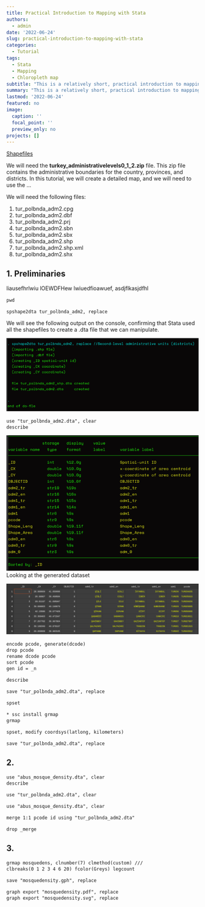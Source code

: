 ```yaml
---
title: Practical Introduction to Mapping with Stata
authors: 
  - admin
date: '2022-06-24'
slug: practical-introduction-to-mapping-with-stata
categories:
  - Tutorial
tags:
  - Stata
  - Mapping
  - Chloropleth map
subtitle: "This is a relatively short, practical introduction to mapping with Stata designed to get the newcomer started in no time and provide a quick refresher as needed." 
summary: "This is a relatively short, practical introduction to mapping with Stata designed to get the newcomer started in no time and provide a quick refresher as needed." 
lastmod: '2022-06-24'
featured: no
image:
  caption: ''
  focal_point: ''
  preview_only: no
projects: []
---
```


[Shapefiles](https://data.humdata.org/dataset/turkey-administrative-boundaries-levels-0-1-2) 

We will need the **turkey_administrativelevels0_1_2.zip** file. This zip file contains the administrative boundaries for the country, provinces, and districts. In this tutorial, we will create a detailed map, and we will need to use the ...

We will need the following files:

1. tur_polbnda_adm2.cpg
2. tur_polbnda_adm2.dbf
3. tur_polbnda_adm2.prj
4. tur_polbnda_adm2.sbn
5. tur_polbnda_adm2.sbx
6. tur_polbnda_adm2.shp
7. tur_polbnda_adm2.shp.xml
8. tur_polbnda_adm2.shx






## 1. Preliminaries

liausefhrlwiu lOEWDFHew lwiuedfioawuef, asdjflkasjdfhl 

```
pwd
```

```
spshape2dta tur_polbnda_adm2, replace
```
We will see the following output on the console, confirming that Stata used all the shapefiles to create a .dta file that we can manipulate.

![my-first-image](image1.png)


```
use "tur_polbnda_adm2.dta", clear
describe
```
![my-second-image](image2.png)
Looking at the generated dataset

![my-third-image](image3.png)




```
encode pcode, generate(dcode)
drop pcode
rename dcode pcode
sort pcode
gen id = _n 
```

```
describe
```

```
save "tur_polbnda_adm2.dta", replace
```

```
spset
```

```
* ssc install grmap
grmap
```

```
spset, modify coordsys(latlong, kilometers)
```

```
save "tur_polbnda_adm2.dta", replace
```

## 2.

```
use "abus_mosque_density.dta", clear
describe
```

```
use "tur_polbnda_adm2.dta", clear
```

```
use "abus_mosque_density.dta", clear    
```

```
merge 1:1 pcode id using "tur_polbnda_adm2.dta"
```

```
drop _merge
```

## 3. 

```
grmap mosquedens, clnumber(7) clmethod(custom) ///
clbreaks(0 1 2 3 4 6 20) fcolor(Greys) legcount
```

```
save "mosquedensity.gph", replace
```

```
graph export "mosquedensity.pdf", replace
graph export "mosquedensity.svg", replace
```
